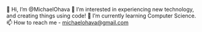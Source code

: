 👋 Hi, I’m @MichaelOhava
👀 I’m interested in experiencing new technology, and creating things using code!
🌱 I’m currently learning Computer Science.
📫 How to reach me  - michaelohava@gmail.com

